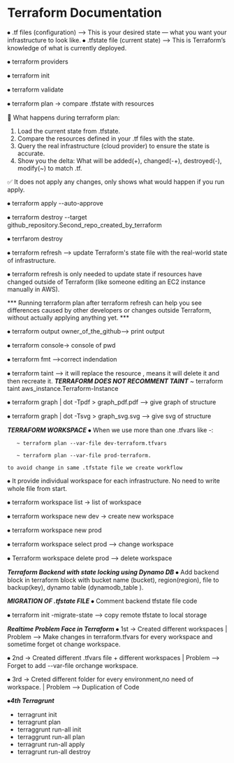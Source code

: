 # Terraform Documentation 

⦁	.tf files (configuration) --> This is your desired state — what you want your infrastructure to look like.
⦁	 .tfstate file (current state) --> This is Terraform’s knowledge of what is currently deployed. 



⦁	terraform providers 

⦁	terraform init

⦁	terraform validate

⦁	terraform plan -> compare .tfstate with resources

🔄 What happens during terraform plan:
1. Load the current state from .tfstate.
2. Compare the resources defined in your .tf files with the state.
3. Query the real infrastructure (cloud provider) to ensure the state is accurate.
4. Show you the delta:
    What will be added(+), changed(-+), destroyed(-), modify(~) to match .tf.

✅ It does not apply any changes, only shows what would happen if you run apply.


⦁	terraform apply --auto-approve

⦁	terraform destroy --target github_repository.Second_repo_created_by_terraform

⦁	terrfarom destroy  


⦁	terraform refresh --> update Terraform's state file with the real-world state of infrastructure.

⦁	 terraform refresh is only needed to update state if resources have changed outside of Terraform (like someone editing an EC2 instance manually in AWS).

*** Running terraform plan after terraform refresh can help you see differences caused by other developers or changes outside Terraform, without actually applying anything yet. ***

⦁	terraform output owner_of_the_github--> print output

⦁	terraform console-> console of pwd

⦁	terraform fmt -->correct indendation

⦁	terraform taint  -->  it will replace the resource , means it will delete it and then recreate it. ***TERRAFORM DOES NOT RECOMMENT TAINT***
~ terraform taint aws_instance.Terraform-Instance

⦁	terraform graph | dot -Tpdf > graph_pdf.pdf --> give graph of structure

⦁	terraform graph | dot -Tsvg > graph_svg.svg --> give svg of structure

***TERRAFORM WORKSPACE***
⦁	When we use more than one  .tfvars like -:

       ~ terraform plan --var-file dev-terraform.tfvars

       ~ terraform plan --var-file prod-terraform.
       
    to avoid change in same .tfstate file we create workflow 

⦁	It provide individual workspace for each infrastructure. No need to write whole file from start.


⦁	terraform workspace list  -> list of workspace 

⦁	terraform workspace new  dev  -> create new workspace

⦁	terraform workspace new prod

⦁	terraform workspace select  prod  --> change workspace

⦁	Terraform workspace delete prod  --> delete workspace 

***Terraform Backend with state locking using Dynamo DB***
⦁	Add backend block in terraform block with bucket name (bucket), region(region), file to backup(key), dynamo table (dynamodb_table ).

***MIGRATION OF .tfstate FILE***
⦁	Comment backend tfstate  file code 

⦁	terraform init -migrate-state --> copy remote tfstate to local storage

***Realtime Problem Face in Terraform***
⦁	1st -> Created different workspaces |  Problem --> Make changes in terraform.tfvars for every workspace and sometime forget ot change workspace.

⦁	2nd -> Created different .tfvars file + different workspaces | Problem --> Forget to add --var-file  orchange workspace.

⦁	3rd -> Creted different folder for every environment,no need of workspace.  | Problem -->  Duplication of Code 

⦁***4th Terragrunt***
  - terragrunt init 
  - terragrunt plan
  - terraggrunt run-all init
  - terraggrunt run-all plan
  - terragrunt run-all apply 
  - terragrunt run-all destroy















